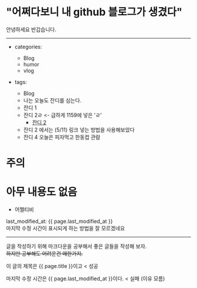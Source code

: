 # "어쩌다보니 내 github 블로그가 생겼다"

  안녕하세요 반갑습니다. 
- - -

+ categories:

  - Blog
  - humor
  - vlog

+ tags:

  - Blog
  - 나는 오늘도 잔디를 심는다.
  - 잔디 1
  - 잔디 2ㄹ <- 급하게 1159에 넣은 'ㄹ'
    - [잔디 2](잔디-2)
  - 잔디 2 에서는 (5/11) 링크 넣는 방법을 사용해보았다
  - 잔디 4 오늘은 피자먹고 한동컵 관람

# 주의

# 아무 내용도 없음
 
+ 어쩔티비<br>


last_modified_at: {{ page.last_modified_at }}
<br>마지막 수정 시간이 표시되게 하는 방법을 잘 모르겠네요

- - -

글을 작성하기 위해 마크다운을 공부해서 
좋은 글들을 작성해 보자.<br>
~~하지만 공부해도 어려운건 매한가지.~~

이 글의 제목은 {{ page.title }}이고 < 성공

마지막 수정 시간은 {{ page.last_modified_at }}이다. < 실패 (이유 모름)
